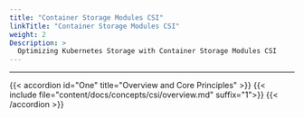 ```yaml
---
title: "Container Storage Modules CSI"
linkTitle: "Container Storage Modules CSI"
weight: 2
Description: >
  Optimizing Kubernetes Storage with Container Storage Modules CSI
---
```


<hr> 
<style> 
h2{
  font-weight:600;
}
h3{
  font-weight:500;
} 
.mycontent{
margin-bottom:20px;
}
</style>

{{< accordion id="One" title="Overview and Core Principles" >}} 
{{< include  file="content/docs/concepts/csi/overview.md" suffix="1">}}
{{< /accordion >}} 